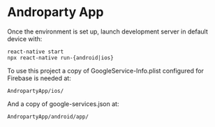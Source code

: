 # Androparty App

Once the environment is set up, launch development server in default device with:

    react-native start
    npx react-native run-{android|ios}

To use this project a copy of GoogleService-Info.plist configured for Firebase is needed at:

    AndropartyApp/ios/

And a copy of google-services.json at:

    AndropartyApp/android/app/
